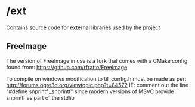 # /ext
Contains source code for external libraries used by the project

## FreeImage
The version of FreeImage in use is a fork that comes with a CMake config, found from: https://github.com/rfratto/FreeImage

To compile on windows modification to tif_config.h must be made as per: http://forums.ogre3d.org/viewtopic.php?t=84572
IE: comment out the line "#define snprintf _snprintf" since modern versions of MSVC provide snprintf as part of the stdlib
